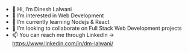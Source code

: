 - 👋 Hi, I’m Dinesh Lalwani
- 👀 I’m interested in Web Development
- 🌱 I’m currently learning Nodejs & React
- 💞️ I’m looking to collaborate on Full Stack Web Development projects
- 📫 You can reach me through LinkedIn ->  https://www.linkedin.com/in/dm-lalwani/

<!---
dm-lalwani/dm-lalwani is a ✨ special ✨ repository because its `README.md` (this file) appears on your GitHub profile.
You can click the Preview link to take a look at your changes.
--->
